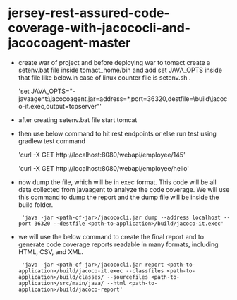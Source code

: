 # jersey-rest-assured-code-coverage-with-jacococli-and-jacocoagent-master
* create war of project and before deploying war to tomact create a setenv.bat file inside tomact_home/bin and add set JAVA_OPTS inside that file like below.in case of linux counter file is setenv.sh .
  
  'set JAVA_OPTS="-javaagent:<path-of-jar>\jacocoagent.jar=address=*,port=36320,destfile=<path-to-application>\build\jacoco-it.exec,output=tcpserver"'
  
* after creating setenv.bat file start tomcat

* then use below command to hit rest endpoints or else run test using gradlew test command
  
  'curl -X GET http://localhost:8080/webapi/employee/145'
  
  'curl -X GET http://localhost:8080/webapi/employee/hello'

* now dump the file, which will be in exec format. This code will be all data collected from javaagent to analyze the code coverage. We will use this command to dump the report and the dump file will be inside the build folder.
       
       'java -jar <path-of-jar>/jacococli.jar dump --address localhost --port 36320 --destfile <path-to-application>/build/jacoco-it.exec'
* we will use the below command to create the final report and to generate code coverage reports readable in many formats, including HTML, CSV, and XML.
       
       'java -jar <path-of-jar>/jacococli.jar report <path-to-application>/build/jacoco-it.exec --classfiles <path-to-application>/build/classes/ --sourcefiles <path-to-application>/src/main/java/ --html <path-to-application>/build/jacoco-report'
